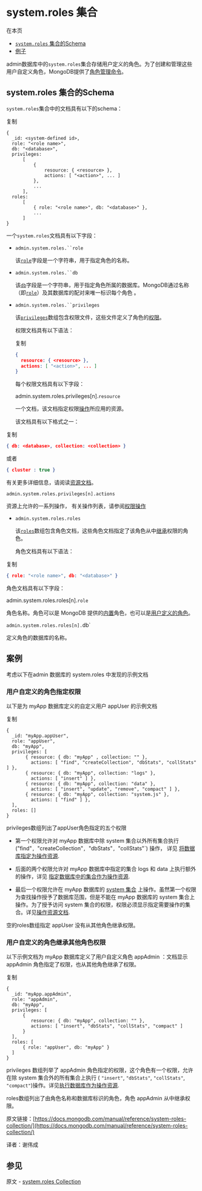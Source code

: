 # system.roles 集合

在本页

- [`system.roles` 集合的Schema](https://docs.mongodb.com/manual/reference/system-roles-collection/#system-roles-schema)
- [例子](https://docs.mongodb.com/manual/reference/system-roles-collection/#examples)

admin数据库中的`system.roles`集合存储用户定义的角色。为了创建和管理这些用户自定义角色，MongoDB提供了[角色管理命令](https://docs.mongodb.com/manual/reference/command/#role-management-commands)。 


## system.roles 集合的Schema


`system.roles`集合中的文档具有以下的schema：

复制

```
{
  _id: <system-defined id>,
  role: "<role name>",
  db: "<database>",
  privileges:
      [
          {
              resource: { <resource> },
              actions: [ "<action>", ... ]
          },
          ...
      ],
  roles:
      [
          { role: "<role name>", db: "<database>" },
          ...
      ]
}
```


一个`system.roles`文档具有以下字段：

- `admin.system.roles.``role`


  该[`role`](https://docs.mongodb.com/manual/reference/system-roles-collection/#admin.system.roles.role)字段是一个字符串，用于指定角色的名称。

- `admin.system.roles.``db`


  该[`db`](https://docs.mongodb.com/manual/reference/system-roles-collection/#admin.system.roles.db)字段是一个字符串，用于指定角色所属的数据库。MongoDB通过名称（即[`role`](https://docs.mongodb.com/manual/reference/system-roles-collection/#admin.system.roles.role)）及其数据库的配对来唯一标识每个角色 。

- `admin.system.roles.``privileges`


  该[`privileges`](https://docs.mongodb.com/manual/reference/system-roles-collection/#admin.system.roles.privileges)数组包含权限文件，这些文件定义了角色的[权限](https://docs.mongodb.com/manual/core/authorization/#privileges)。


  权限文档具有以下语法：

  复制

  ```json
  {
    resource: { <resource> },
    actions: [ "<action>", ... ]
  }
  ```


  每个权限文档具有以下字段：

  admin.system.roles.privileges[n].`resource`


  一个文档，该文档指定权限[操作](https://docs.mongodb.com/manual/reference/system-roles-collection/#admin.system.roles.privileges[n].actions)所应用的资源。


  该文档具有以下格式之一：

复制

  ```json
  { db: <database>, collection: <collection> }
  ```

  或者

  ```json
  { cluster : true }
  ```


  有关更多详细信息，请阅读[资源文档](https://docs.mongodb.com/manual/reference/resource-document/#resource-document)。

  `admin.system.roles.privileges[n].actions`


  资源上允许的一系列操作， 有关操作列表，请参阅[权限操作](https://docs.mongodb.com/manual/reference/privilege-actions/#security-user-actions)

- `admin.system.roles.roles`


  该[`roles`](https://docs.mongodb.com/manual/reference/system-roles-collection/#admin.system.roles.roles)数组包含角色文档，这些角色文档指定了该角色从中[继承](https://docs.mongodb.com/manual/core/authorization/#inheritance)权限的角色。


  角色文档具有以下语法：

 复制

  ```json
  { role: "<role name>", db: "<database>" }
  ```

  角色文档具有以下字段：

  admin.system.roles.roles[n].`role`


  角色名称。角色可以是 MongoDB 提供的[内置](https://docs.mongodb.com/manual/reference/built-in-roles/#built-in-roles)角色，也可以是[用户定义的角色](https://docs.mongodb.com/manual/core/security-user-defined-roles/#user-defined-roles)。

  `admin.system.roles.roles[n].`db`


  定义角色的数据库的名称。


## 案例


考虑以下在admin 数据库的 system.roles 中发现的示例文档


### 用户自定义的角色指定权限


以下是为 myApp 数据库定义的自定义用户 appUser 的示例文档

复制

```
{
  _id: "myApp.appUser",
  role: "appUser",
  db: "myApp",
  privileges: [
       { resource: { db: "myApp" , collection: "" },
         actions: [ "find", "createCollection", "dbStats", "collStats" ] },
       { resource: { db: "myApp", collection: "logs" },
         actions: [ "insert" ] },
       { resource: { db: "myApp", collection: "data" },
         actions: [ "insert", "update", "remove", "compact" ] },
       { resource: { db: "myApp", collection: "system.js" },
         actions: [ "find" ] },
  ],
  roles: []
}
```

privileges数组列出了appUser角色指定的五个权限


- 第一个权限允许对 myApp 数据库中除 system 集合以外所有集合执行("find"`, `"createCollection"`, `"dbStats"`, `"collStats"`) 操作， 详见 [将数据库指定为操作资源](https://docs.mongodb.com/manual/reference/resource-document/#resource-specific-db).

- 后面的两个权限允许对 myApp 数据库中指定的集合 logs 和 data 上执行额外的操作，详见 [指定数据库中的集合作为操作资源](https://docs.mongodb.com/manual/reference/resource-document/#resource-specific-db-collection).

- 最后一个权限允许在 myApp 数据库的 [system 集合](https://docs.mongodb.com/manual/reference/system-collections/) 上操作。虽然第一个权限为查找操作授予了数据库范围，但是不能在 myApp 数据库的 system 集合上操作。为了授予访问 system 集合的权限，权限必须显示指定需要操作的集合。详见[操作资源文档](https://docs.mongodb.com/manual/reference/resource-document/).


空的roles数组指定 appUser 没有从其他角色继承权限。


### 用户自定义的角色继承其他角色权限


以下示例文档为 myApp 数据库定义了用户自定义角色 appAdmin ：文档显示 appAdmin 角色指定了权限，也从其他角色继承了权限。

复制

```
{
  _id: "myApp.appAdmin",
  role: "appAdmin",
  db: "myApp",
  privileges: [
      {
         resource: { db: "myApp", collection: "" },
         actions: [ "insert", "dbStats", "collStats", "compact" ]
      }
  ],
  roles: [
      { role: "appUser", db: "myApp" }
  ]
}
```


privileges 数组列举了 appAdmin 角色指定的权限，这个角色有一个权限，允许在除 system 集合外的所有集合上执行 ( `"insert"`, `"dbStats"`, `"collStats"`, `"compact"`)操作。详见[执行数据库作为操作资源](https://docs.mongodb.com/manual/reference/resource-document/#resource-specific-db).

roles数组列出了由角色名称和数据库标识的角色，角色 appAdmin 从中继承权限。


原文链接：[https://docs.mongodb.com/manual/reference/system-roles-collection/](https://docs.mongodb.com/manual/reference/system-roles-collection/)

译者：谢伟成


## 参见

原文 - [system.roles Collection]( https://docs.mongodb.com/manual/reference/system-roles-collection/ )

